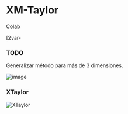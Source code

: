 XM-Taylor
==

[Colab](https://colab.research.google.com/drive/1pZ-vJVaSOisNgcN_YmOpdFCf8a5Sbn-w?usp=sharing)

[2var-

### TODO
Generalizar método para más de 3 dimensiones.

![image](https://i.imgur.com/9yLM8CG.png)

### XTaylor
![XTaylor](https://docs.google.com/drawings/d/e/2PACX-1vQQYDSPz1H3gi8lCPUtQD-ZaIJv3XKlcXbn4l8POC8voRvzxHd7_pOdeIG2IF-oOmcHuHrO2pnqNHhR/pub?w=577&h=406)
<!--stackedit_data:
eyJoaXN0b3J5IjpbLTk2NjY1ODQwMiwtMjA0OTQyNzk2OSwtMT
U3Mjc2NjgzNiw0NTc0NjYxNDUsLTEzODk3MTA5MTgsLTE4NjEx
MDc0NjhdfQ==
-->